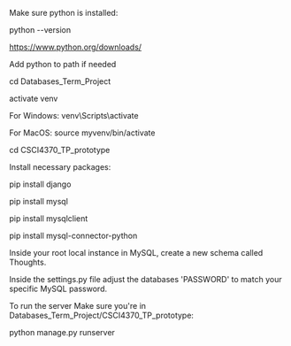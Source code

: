Make sure python is installed:

python --version

https://www.python.org/downloads/

Add python to path if needed

cd Databases_Term_Project

activate venv

  For Windows: venv\Scripts\activate
  
  For MacOS: source myvenv/bin/activate
  
cd CSCI4370_TP_prototype

Install necessary packages:

pip install django

pip install mysql

pip install mysqlclient

pip install mysql-connector-python

Inside your root local instance in MySQL, create a new schema called Thoughts.

Inside the settings.py file adjust the databases 'PASSWORD' to match your specific MySQL password.


To run the server Make sure you're in Databases_Term_Project/CSCI4370_TP_prototype:

python manage.py runserver
